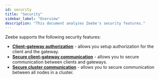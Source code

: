 ```yaml
---
id: security
title: "Security"
sidebar_label: "Overview"
description: "This document analyzes Zeebe's security features."
---
```


Zeebe supports the following security features:

- **[Client-gateway authorization](client-authorization.md)** - allows you setup authorization for the client and the gateway.
- **[Secure client-gateway communication](secure-client-communication.md)** - allows you to secure communication between clients and gateways.
- **[Secure cluster communication](secure-cluster-communication.md)** - allows you to secure communication between all nodes in a cluster.
